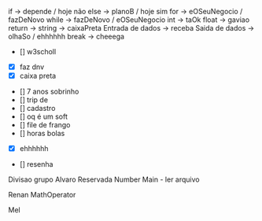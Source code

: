 if -> depende / hoje não
else -> planoB / hoje sim
for -> eOSeuNegocio / fazDeNovo
while -> fazDeNovo / eOSeuNegocio
int -> taOk
float -> gaviao
return ->
string -> caixaPreta
Entrada de dados -> receba
Saida de dados -> olhaSo / ehhhhhh
break -> cheeega

- [] w3scholl
- [x] faz dnv
- [x] caixa preta
- [] 7 anos sobrinho
- [] trip de
- [] cadastro
- [] oq é um soft
- [] file de frango
- [] horas bolas
- [x] ehhhhhh
- [] resenha

Divisao grupo
Alvaro
Reservada
Number
Main - ler arquivo

Renan
MathOperator

Mel

